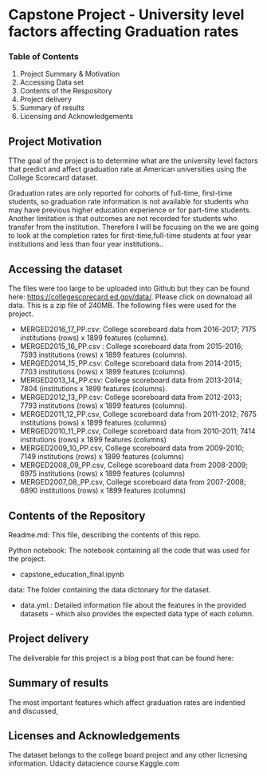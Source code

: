 # Capstone Project - University level factors affecting Graduation rates


### Table of Contents

1. Project Summary & Motivation
2. Accessing Data set
3. Contents of the Respository 
4. Project delivery
5. Summary of results
6. Licensing and Acknowledgements

## Project Motivation

TThe goal of the project is to determine what are the university level factors that predict and affect graduation rate at American universities using the College Scorecard dataset.

Graduation rates are only reported for cohorts of full-time, first-time students, so graduation rate information is not available for students who may have previous higher education experience or for part-time students.  Another limitation is that outcomes are not recorded for students who transfer from the institution. Therefore I will be focusing on the we are going to look at the completion rates for first-time,full-time students at four year institutions and less than four year institutions..

## Accessing the dataset

The files were too large to be uploaded into Github but they can be found here: https://collegescorecard.ed.gov/data/. Please click on downaload all data. This is a zip file of 240MB. The following files were used for the project.

 * MERGED2016_17_PP.csv: College scoreboard data from 2016-2017; 7175 institutions (rows) x 1899 features (columns).
 * MERGED2015_16_PP.csv : College scoreboard data from 2015-2016; 7593 institutions (rows) x 1899 features (columns).
 * MERGED2014_15_PP.csv: College scoreboard data from 2014-2015; 7703 institutions (rows) x 1899 features (columns).
 * MERGED2013_14_PP.csv: College scoreboard data from 2013-2014; 7804 (institutions x 1899 features (columns).
 * MERGED2012_13_PP.csv: College scoreboard data from 2012-2013; 7793 institutions (rows) x 1899 features (columns).
 * MERGED2011_12_PP.csv, College scoreboard data from 2011-2012; 7675 institutions (rows) x 1899 features (columns)
 * MERGED2010_11_PP.csv, College scoreboard data from 2010-2011; 7414 institutions (rows) x 1899 features (columns)
 * MERGED2009_10_PP.csv, College scoreboard data from 2009-2010; 7149 institutions (rows) x 1899 features (columns)
 * MERGED2008_09_PP.csv, College scoreboard data from 2008-2009; 6975 institutions (rows) x 1899 features (columns)
 * MERGED2007_08_PP.csv, College scoreboard data from 2007-2008; 6890 institutions (rows) x 1899 features (columns)


## Contents of the Repository

Readme.md:  This file, describing the contents of this repo.

Python notebook: The notebook containing all the code that was used for the project.
 * capstone_education_final.ipynb

 
data: The folder containing the  data dictonary for the dataset. 

 * data.yml.: Detailed information file about the features in the provided datasets - which also provides the expected data type of each column.


## Project delivery

The deliverable for this project is a blog post that can be found here: 

## Summary of results

The most important features which affect graduation rates are indentied and discussed,

## Licenses and Acknowledgements

The dataset belongs to the college board project and any other  licnesing information. 
Udacity datacience course
Kaggle.com


